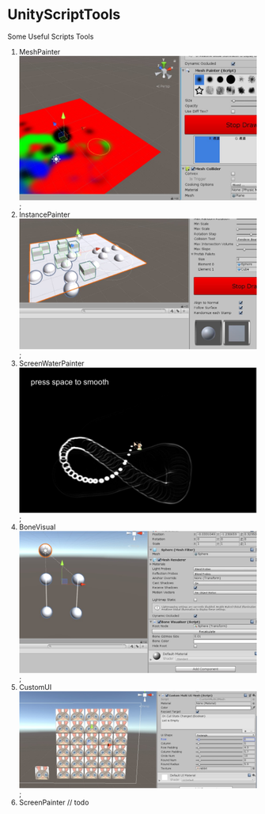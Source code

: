 # UnityScriptTools

Some Useful Scripts Tools

1. MeshPainter
   ![painter](Images/painter.jpg);
2. InstancePainter
   ![instance](Images/instance.jpg);
3. ScreenWaterPainter
   ![screenwater](Images/screenwater.jpg);
4. BoneVisual
   ![bone](Images/bone.jpg);
5. CustomUI
   ![ui](Images/ui.jpg);
6. ScreenPainter // todo
